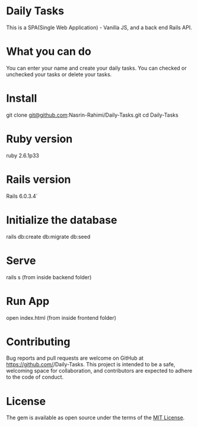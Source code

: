 # Daily Tasks

This is a SPA(Single Web Application) - Vanilla JS, and a back end Rails API.

# What you can do

You can enter your name and create your daily tasks. You can checked or unchecked your tasks or delete your tasks.

# Install

git clone git@github.com:Nasrin-Rahimi/Daily-Tasks.git
cd Daily-Tasks

# Ruby version

ruby 2.6.1p33

# Rails version

Rails 6.0.3.4`

# Initialize the database

rails db:create db:migrate db:seed

# Serve

rails s (from inside backend folder)

# Run App

open index.html (from inside frontend folder)

# Contributing

Bug reports and pull requests are welcome on GitHub at https://github.com/<Nasrin-Rahimi>/Daily-Tasks. This project is intended to be a safe, welcoming space for collaboration, and contributors are expected to adhere to the code of conduct.

# License

The gem is available as open source under the terms of the [MIT License](https://opensource.org/licenses/MIT).

